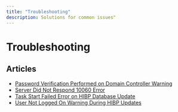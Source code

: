 ```yaml
---
title: "Troubleshooting"
description: Solutions for common issues"
---
```


# Troubleshooting

## Articles

- [Password Verification Performed on Domain Controller Warning](./password-verification-performed-on-domain-controller-warning)
- [Server Did Not Respond 10060 Error](./server-did-not-respond-10060-error)
- [Task Start Failed Error on HIBP Database Update](./task-start-failed-error-on-hibp-database-update)
- [User Not Logged On Warning During HIBP Updates](./user-not-logged-on-warning-during-hibp-updates)